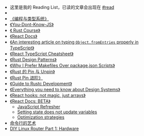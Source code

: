 - 这里是我的 Reading List，已读的文章会出现在 [#read]([[read]])
-
- [《编程与类型系统》](https://e.jd.com/30697064.html)
- [《You-Dont-Know-JS》](https://github.com/getify/You-Dont-Know-JS)
- [《 Rust Course》](https://course.rs/into-rust.html)
- [ 《React Docs》 ](https://beta.reactjs.org/)
- [《An interesting article on typing `Object.fromEntries` properly in TypeScript》](https://twitter.com/BenLesh/status/1499107797459423236?s=20&t=tkVjh-jf4PpFaqhX3ONZqw)
- [《React TypeScript Cheatsheet》](https://react-typescript-cheatsheet.netlify.app/)
- [《Rust Design Patterns》](https://fomalhauthmj.github.io/patterns/intro.html)
- [《Why I Prefer Makefiles Over package.json Scripts》](https://spin.atomicobject.com/2021/03/22/makefiles-vs-package-json-scripts/)
- [《Rust 的 Pin 与 Unpin》](https://folyd.com/blog/rust-pin-unpin/)
- [《Rust Pin 进阶》](https://folyd.com/blog/rust-pin-advanced/)
- [《Guide to Rustc Development》](https://rustc-dev-guide.rust-lang.org/about-this-guide.html)
- [《Everything you need to know about Design Systems》](https://uxdesign.cc/everything-you-need-to-know-about-design-systems-54b109851969)
- [《React hooks: not magic, just arrays》](https://medium.com/@ryardley/react-hooks-not-magic-just-arrays-cd4f1857236e)
- [《React Docs: BETA》](https://beta.reactjs.org/)
	- [JavaScript Refresher](https://beta.reactjs.org/learn/a-javascript-refresher#arrow-functions)
	- [Setting state does not update variables](https://beta.reactjs.org/learn/troubleshooting-state-updates#setting-state-does-not-update-variables)
	- [Optimization strategies](https://beta.reactjs.org/learn/skipping-unchanged-trees)
- [命令行的艺术](https://github.com/jlevy/the-art-of-command-line/blob/master/README-zh.md)
- [DIY Linux Router Part 1: Hardware](https://www.sherbers.de/diy-linux-router-part-1-hardware/)